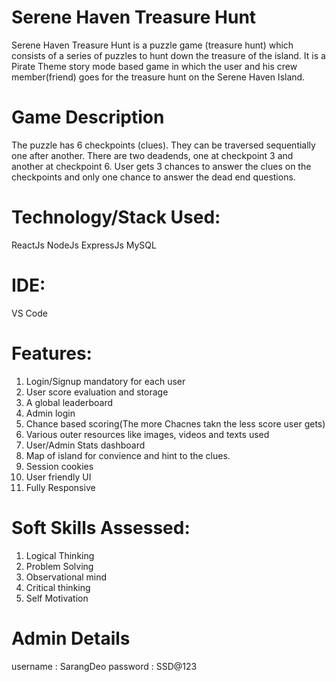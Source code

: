 # Serene Haven Treasure Hunt
Serene Haven Treasure Hunt is a puzzle game (treasure hunt) which consists of a series of puzzles to hunt down the treasure of the island.
It is a Pirate Theme story mode based game in which the user and his crew member(friend) goes for the treasure hunt on the Serene Haven Island. 

# Game Description
The puzzle has 6 checkpoints (clues).
They can be traversed sequentially one after another.
There are two deadends, one at checkpoint 3 and another at checkpoint 6.
User gets 3 chances to answer the clues on the checkpoints and only one chance to answer the dead end questions.

# Technology/Stack Used:
ReactJs
NodeJs
ExpressJs
MySQL

# IDE:
VS Code

# Features:
1) Login/Signup mandatory for each user
2) User score evaluation and storage
3) A global leaderboard
4) Admin login
5) Chance based scoring(The more Chacnes takn the less score user gets)
6) Various outer resources like images, videos and texts used
7) User/Admin Stats dashboard
8) Map of island for convience and hint to the clues.
9) Session cookies
10) User friendly UI
11) Fully Responsive 

# Soft Skills Assessed:
1) Logical Thinking
2) Problem Solving
3) Observational mind
4) Critical thinking
5) Self Motivation

# Admin Details
username : SarangDeo
password : SSD@123
